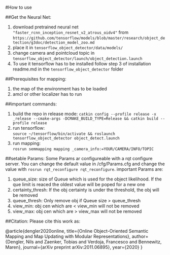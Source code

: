 #How to use

##Get the Neural Net:
1. download pretrained neural net `"faster_rcnn_inception_resnet_v2_atrous_oidv4"` from `https://github.com/tensorflow/models/blob/master/research/object_detection/g3doc/detection_model_zoo.md`
2. place it in `tensorflow_object_detector/data/models/`
3. change camera and pointcloud topic in `tensorflow_object_detector/launch/object_detection.launch`
4. To use it tensorflow has to be installed follow step 3 of installation readme.md in the `tensorflow_object_detector` folder

##Prerequisites for mapping:
1. the map of the environment has to be loaded
2. amcl or other localizer has to run

##important commands:
1. build the repo in release mode: `catkin config --profile release -x _release --cmake-args -DCMAKE_BUILD_TYPE=Release && catkin build --profile release`
1. run tensorflow:   
    `source ~/tensorflow/bin/activate && roslaunch tensorflow_object_detector object_detect.launch`
2. run mapping:     
    `rosrun semmapping mapping _camera_info:=YOUR/CAMERA/INFO/TOPIC`


##setable Params:
Some Params ar configureable with a rqt configure server. You can change the default value in /cfg/Params.cfg and change the value with `rosrun rqt_reconfigure rqt_reconfigure`.
important Params are:
1. queue_size: size of Queue which is used for the object likelihood. If the que limit is reaced the oldest value will be poped for a new one
2. certainty_thresh: If the obj certainty is under the threshold, the obj will be removed
3. queue_thresh: Only remove obj if Queue size > queue_thresh
4. view_min: obj cen which are < view_min will not be removed
5. view_max: obj cen which are > view_max will not be removed
 
##Citation:
Please cite this work as:

@article{dengler2020online,
  title={Online Object-Oriented Semantic Mapping and Map Updating with Modular Representations},
  author={Dengler, Nils and Zaenker, Tobias and Verdoja, Francesco and Bennewitz, Maren},
  journal={arXiv preprint arXiv:2011.06895},
  year={2020}
}
